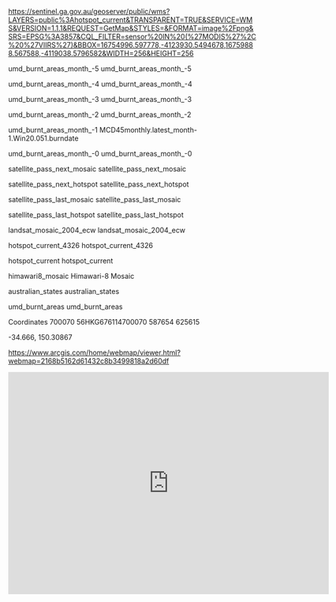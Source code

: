 https://sentinel.ga.gov.au/geoserver/public/wms?LAYERS=public%3Ahotspot_current&TRANSPARENT=TRUE&SERVICE=WMS&VERSION=1.1.1&REQUEST=GetMap&STYLES=&FORMAT=image%2Fpng&SRS=EPSG%3A3857&CQL_FILTER=sensor%20IN%20(%27MODIS%27%2C%20%27VIIRS%27)&BBOX=16754996.597778,-4123930.5494678,16759888.567588,-4119038.5796582&WIDTH=256&HEIGHT=256

umd_burnt_areas_month_-5
umd_burnt_areas_month_-5

umd_burnt_areas_month_-4
umd_burnt_areas_month_-4

umd_burnt_areas_month_-3
umd_burnt_areas_month_-3

umd_burnt_areas_month_-2
umd_burnt_areas_month_-2

umd_burnt_areas_month_-1
MCD45monthly.latest_month-1.Win20.051.burndate

umd_burnt_areas_month_-0
umd_burnt_areas_month_-0

satellite_pass_next_mosaic
satellite_pass_next_mosaic

satellite_pass_next_hotspot
satellite_pass_next_hotspot

satellite_pass_last_mosaic
satellite_pass_last_mosaic

satellite_pass_last_hotspot
satellite_pass_last_hotspot

landsat_mosaic_2004_ecw
landsat_mosaic_2004_ecw

hotspot_current_4326
hotspot_current_4326

hotspot_current
hotspot_current

himawari8_mosaic
Himawari-8 Mosaic

australian_states
australian_states

umd_burnt_areas
umd_burnt_areas



Coordinates
700070
56HKG676114700070
587654
625615

-34.666, 150.30867


https://www.arcgis.com/home/webmap/viewer.html?webmap=2168b5162d61432c8b3499818a2d60df


<iframe width="650" height="450" src="https://embed.windy.com/embed2.html?lat=-34.639&lon=150.221&zoom=11&level=surface&overlay=wind&menu=&message=&marker=&calendar=&pressure=&type=map&location=coordinates&detail=&detailLat=-34.639&detailLon=150.221&metricWind=default&metricTemp=default&radarRange=-1" frameborder="0"></iframe>